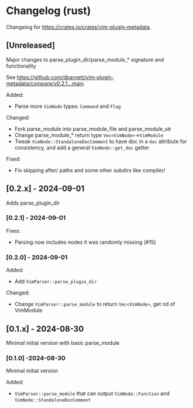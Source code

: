 # Changelog (rust)

Changelog for https://crates.io/crates/vim-plugin-metadata.

## [Unreleased]
Major changes to parse_plugin_dir/parse_module_* signature and functionality

See https://github.com/dbarnett/vim-plugin-metadata/compare/v0.2.1...main.

Added:
- Parse more `VimNode` types: `Command` and `Flag`

Changed:
- Fork parse_module into parse_module_file and parse_module_str
- Change parse_module_* return type `Vec<VimNode>`->`VimModule`
- Tweak `VimNode::StandaloneDocComment` to have doc in a `doc` attribute for consistency, and add a
  general `VimNode::get_doc` getter

Fixed:
- Fix skipping after/ paths and some other subdirs like compiler/

## [0.2.x] - 2024-09-01
Adds parse_plugin_dir

### [0.2.1] - 2024-09-01

Fixes:
- Parsing now includes nodes it was randomly missing (#15)

### [0.2.0] - 2024-09-01

Added:
- Add `VimParser::parse_plugin_dir`

Changed:
- Change `VimParser::parse_module` to return `Vec<VimNode>`, get rid of VimModule

## [0.1.x] - 2024-08-30
Minimal initial version with basic parse_module

### [0.1.0] -2024-08-30
Minimal initial version

Added:
- `VimParser::parse_module` that can output `VimNode::Function` and `VimNode::StandaloneDocComment`
